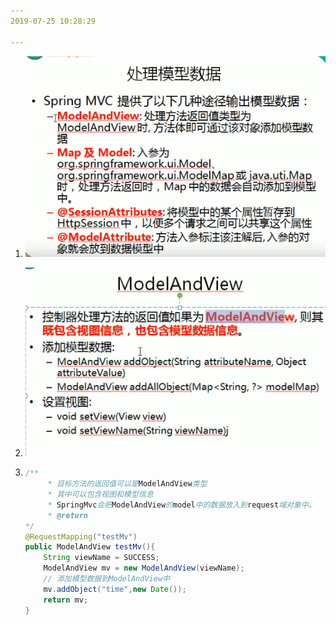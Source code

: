 ```yaml
---
2019-07-25 10:28:29

---
```






1. ![1564021712220](图/1564021712220.png)

2. ![1564021735695](图/1564021735695.png)

3. ```java
   /**
        * 目标方法的返回值可以是ModelAndView类型
        * 其中可以包含视图和模型信息
        * SpringMvc会把ModelAndView的model中的数据放入到request域对象中。
        * @return
   */
   @RequestMapping("testMv")
   public ModelAndView testMv(){
       String viewName = SUCCESS;
       ModelAndView mv = new ModelAndView(viewName);
       // 添加模型数据到ModelAndView中
       mv.addObject("time",new Date());
       return mv;
   }
   ```

   
   